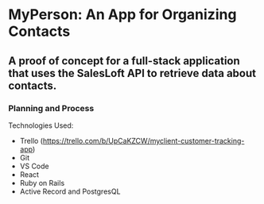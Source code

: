 # MyPerson: An App for Organizing Contacts

## A proof of concept for a full-stack application that uses the SalesLoft API to retrieve data about contacts.

### Planning and Process

Technologies Used:
* Trello (https://trello.com/b/UpCaKZCW/myclient-customer-tracking-app)
* Git
* VS Code
* React
* Ruby on Rails
* Active Record and PostgresQL